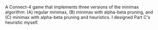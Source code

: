A Connect-4 game that implements three versions of the minimax algorithm: (A) regular minimax, (B) minimax with alpha-beta pruning, and (C) minimax with alpha-beta pruning and heuristics. I designed Part C's heuristic myself.
